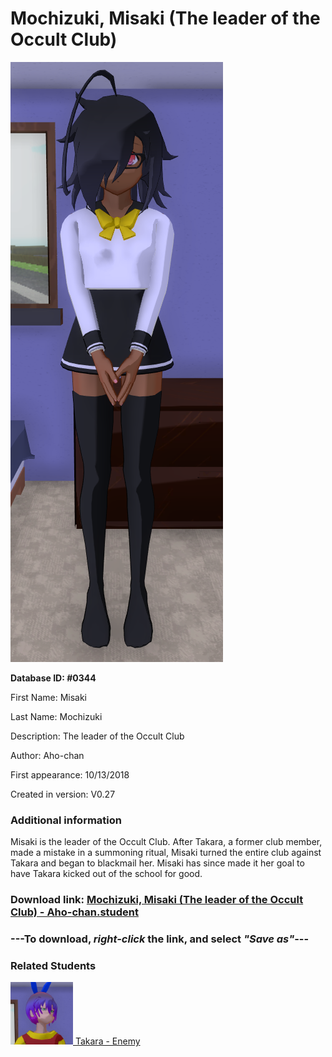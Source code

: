 # Mochizuki, Misaki (The leader of the Occult Club)

<img src="../../Files/Images/Mochizuki, Misaki (The leader of the Occult Club).png" title="Mochizuki, Misaki (The leader of the Occult Club) - Aho-chan">

**Database ID: #0344**

First Name: Misaki

Last Name: Mochizuki

Description: The leader of the Occult Club

Author: Aho-chan

First appearance: 10/13/2018

Created in version: V0.27

### Additional information

Misaki is the leader of the Occult Club. After Takara, a former club member, made a mistake in a summoning ritual, Misaki turned the entire club against Takara and began to blackmail her. Misaki has since made it her goal to have Takara kicked out of the school for good.

### Download link: <a href="https://raw.githubusercontent.com/Arbiter1223/Daigaku-Gurashi-Custom-Students/master/Files/Student%20Files/Mochizuki%2C%20Misaki%20(The%20leader%20of%20the%20Occult%20Club)%20-%20Aho-chan.student">Mochizuki, Misaki (The leader of the Occult Club) - Aho-chan.student</a>

### ---**To download, _right-click_ the link, and select _"Save as"_**---

### Related Students

<a href="Gensai, Takara (The anti-occult kuudere).md"><img src="../../Files/Thumbs/Gensai, Takara (The anti-occult kuudere).png" height="100" width="100" title="Gensai, Takara (The anti-occult kuudere) - Aho-chan, V1.00"></a><a href="Gensai, Takara (The anti-occult kuudere).md"> Takara - Enemy</a>

